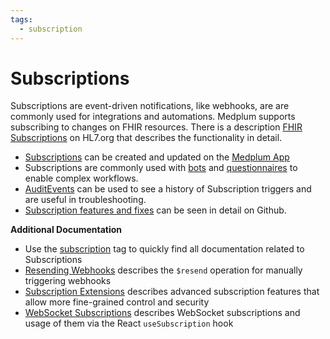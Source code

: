 ```yaml
---
tags:
  - subscription
---
```


# Subscriptions

Subscriptions are event-driven notifications, like webhooks, are are commonly used for integrations and automations. Medplum supports subscribing to changes on FHIR resources. There is a description [FHIR Subscriptions](https://www.hl7.org/fhir/subscription.html) on HL7.org that describes the functionality in detail.

- [Subscriptions](https://app.medplum.com/Subscription) can be created and updated on the [Medplum App](../app/index.md)
- Subscriptions are commonly used with [bots](../bots/bot-for-questionnaire-response/bot-for-questionnaire-response.md) and [questionnaires](../questionnaires/index.md) to enable complex workflows.
- [AuditEvents](https://app.medplum.com/AuditEvent) can be used to see a history of Subscription triggers and are useful in troubleshooting.
- [Subscription features and fixes](https://github.com/medplum/medplum/pulls?q=is%3Apr+label%3Asubscriptions) can be seen in detail on Github.

**Additional Documentation**

- Use the [subscription](/docs/tags/subscription) tag to quickly find all documentation related to Subscriptions
- [Resending Webhooks](/docs/api/fhir/operations/resend) describes the `$resend` operation for manually triggering webhooks
- [Subscription Extensions](./subscription-extensions.md) describes advanced subscription features that allow more fine-grained control and security
- [WebSocket Subscriptions](../react/use-subscription.md) describes WebSocket subscriptions and usage of them via the React `useSubscription` hook
